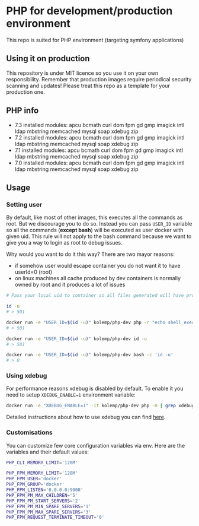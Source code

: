 # PHP for development/production environment
This repo is suited for PHP environment (targeting symfony applications)

## Using it on production
This repository is under MIT licence so you use it on your own responsibility.
Remember that production images require periodical security scanning and updates! Please treat this repo as a template for your production one.

## PHP info

- 7.3 installed modules: apcu bcmath curl dom fpm gd gmp imagick intl ldap mbstring memcached mysql soap xdebug zip
- 7.2 installed modules: apcu bcmath curl dom fpm gd gmp imagick intl ldap mbstring memcached mysql soap xdebug zip
- 7.1 installed modules: apcu bcmath curl dom fpm gd gmp imagick intl ldap mbstring memcached mysql soap xdebug zip
- 7.0 installed modules: apcu bcmath curl dom fpm gd gmp imagick intl ldap mbstring memcached mysql soap xdebug zip

## Usage

### Setting user

By default, like most of other images, this executes all the commands as root. But we discourage you to do so. 
Instead you can pass `USER_ID` variable so all the commands (**except bash**) will be executed as user docker with given uid. 
This rule will not apply to the bash command because we want to give you a way to login as root to debug issues.

Why would you want to do it this way? There are two mayor reasons: 
- if somehow user would escape container you do not want it to have userId=0 (root)
- on linux machines all cache produced by dev containers is normally owned by root and it produces a lot of issues

```bash
# Pass your local uid to container so all files generated will have proper ownership

id -u
# > 501

docker run -e "USER_ID=$(id -u)" kolemp/php-dev php -r "echo shell_exec('id -u');"
# > 501

docker run -e "USER_ID=$(id -u)" kolemp/php-dev id -u
# > 501

docker run -e "USER_ID=$(id -u)" kolemp/php-dev bash -c 'id -u'
# > 0
```

### Using xdebug

For performance reasons xdebug is disabled by default. To enable it you need to setup `XDEBUG_ENABLE=1` environment variable:
 
```bash
docker run -e "XDEBUG_ENABLE=1" -it kolemp/php-dev php -m | grep xdebug
```

Detailed instructions about how to use xdebug you can find [here](docs/xdebug.md).

### Customisations

You can customize few core configuration variables via env. Here are the variables and their default values:

```bash
PHP_CLI_MEMORY_LIMIT='128M'

PHP_FPM_MEMORY_LIMIT='128M'
PHP_FPM_USER='docker'
PHP_FPM_GROUP='docker'
PHP_FPM_LISTEN='0.0.0.0:9000'
PHP_FPM_PM_MAX_CHILDREN='5'
PHP_FPM_PM_START_SERVERS='2'
PHP_FPM_PM_MIN_SPARE_SERVERS='1'
PHP_FPM_PM_MAX_SPARE_SERVERS='3'
PHP_FPM_REQUEST_TERMINATE_TIMEOUT='0'
```
